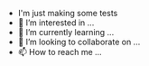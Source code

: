 - I'm just making some tests
- 👀 I’m interested in ...
- 🌱 I’m currently learning ...
- 💞️ I’m looking to collaborate on ...
- 📫 How to reach me ...

<!---
metacow/metacow is a ✨ special ✨ repository because its `README.md` (this file) appears on your GitHub profile.
You can click the Preview link to take a look at your changes.
--->
